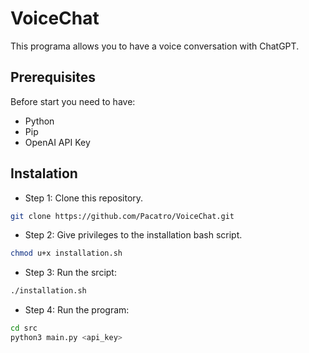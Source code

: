 # VoiceChat
This programa allows you to have a voice conversation with ChatGPT.

## Prerequisites
Before start you need to have:
- Python
- Pip
- OpenAI API Key

## Instalation
- Step 1: Clone this repository.
```bash
git clone https://github.com/Pacatro/VoiceChat.git
```

-  Step 2: Give privileges to the installation bash script.
```bash
chmod u+x installation.sh
```

- Step 3: Run the srcipt:
```bash
./installation.sh
```

- Step 4: Run the program:
```bash
cd src
python3 main.py <api_key> 
```